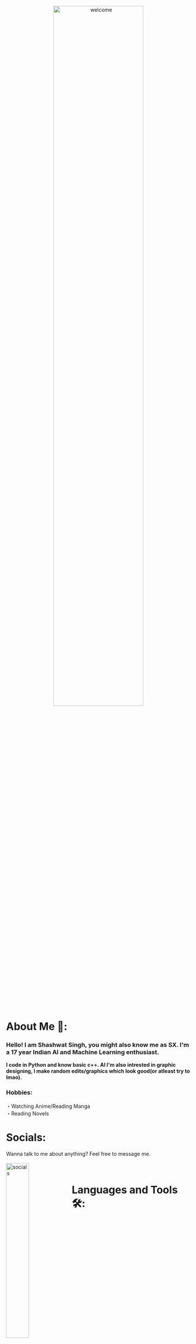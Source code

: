 <p align='center'>
<img align='center' alt='welcome' width='70%' src='https://cdn.discordapp.com/attachments/681786753547632790/867268836280500224/Retro.png'>
</p>


# About Me 🧑:
### Hello! I am Shashwat Singh, you might also know me as SX. I'm a 17 year Indian AI and Machine Learning enthusiast.

**I code in Python and know basic c++. AI I'm also intrested in graphic designing, I make random edits/graphics which look good(or atleast try to lmao).**

### Hobbies:
・Watching Anime/Reading Manga </br>
・Reading Novels </br>

# Socials:

Wanna talk to me about anything? Feel free to message me.
</br>
</br>
[<img align='left' alt='socials' width='35%' src='https://cdn.discordapp.com/attachments/681786753547632790/867374655992365066/socials.png'>](https://linktr.ee/SXH7)
</br>
# Languages and Tools 🛠:
